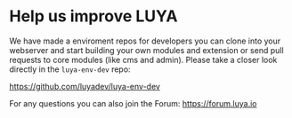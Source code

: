 # Help us improve LUYA

We have made a enviroment repos for developers you can clone into your webserver and start building your own modules and extension or send pull requests to core modules (like cms and admin). Please take a closer look directly in the `luya-env-dev` repo:

https://github.com/luyadev/luya-env-dev

For any questions you can also join the Forum: https://forum.luya.io
